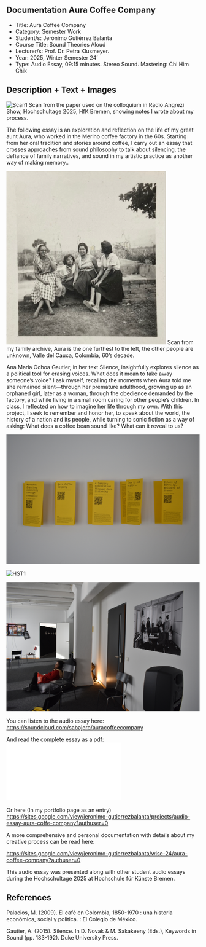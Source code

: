 ## Documentation Aura Coffee Company

- Title: Aura Coffee Company
- Category: Semester Work
- Student/s: Jerónimo Gutiérrez Balanta
- Course Title: Sound Theories Aloud
- Lecturer/s: Prof. Dr. Petra Klusmeyer.
- Year: 2025, Winter Semester 24’
- Type: Audio Essay, 09:15 minutes. Stereo Sound. Mastering: Chi Him Chik

## Description + Text + Images

![Scan1](scan_printed_essay_1.jpg) Scan from the paper used on the colloquium in Radio Angrezi Show, Hochschultage 2025, HfK Bremen, showing notes I wrote about my process.

The following essay is an exploration and reflection on the life of my great aunt Aura, who worked in the Merino coffee factory in the 60s. Starting from her oral tradition and stories around coffee, I carry out an essay that crosses approaches from sound philosophy to talk about silencing, the defiance of family narratives, and sound in my artistic practice as another way of making memory.. 

![Aura Portrait](photo_aura_sisters.png) Scan from my family archive, Aura is the one furthest to the left, the other people are unknown, Valle del Cauca, Colombia, 60’s decade.

Ana María Ochoa Gautier, in her text Silence, insightfully explores silence as a political tool for erasing voices. What does it mean to take away someone’s voice? I ask myself, recalling the moments when Aura told me she remained silent—through her premature adulthood, growing up as an orphaned girl, later as a woman, through the obedience demanded by the factory, and while living in a small room caring for other people’s children. In class, I reflected on how to imagine her life through my own. With this project, I seek to remember and honor her, to speak about the world, the history of a nation and its people, while turning to sonic fiction as a way of asking: What does a coffee bean sound like? What can it reveal to us?

![HST](HST_25_06.JPG)

![HST1](HST_25_00.JPG)

![HST2](HST_25_05.JPG)

You can listen to the audio essay here: https://soundcloud.com/sabajero/auracoffeecompany

And read the complete essay as a pdf: ![Essay PDF](essay_pdf_aura_coffee_company.pdf)

Or here (In my portfolio page as an entry) https://sites.google.com/view/jeronimo-gutierrezbalanta/projects/audio-essay-aura-coffe-company?authuser=0

A more comprehensive and personal documentation with details about my creative process can be read here:

https://sites.google.com/view/jeronimo-gutierrezbalanta/wise-24/aura-coffee-company?authuser=0 


This audio essay was presented along with other student audio essays during the Hochschultage 2025 at Hochschule für Künste Bremen.

## References

Palacios, M. (2009). El café en Colombia, 1850-1970 : una historia económica, social y política. : El Colegio de México.

Gautier, A. (2015). Silence. In D. Novak & M. Sakakeeny (Eds.), Keywords in Sound (pp. 183-192). Duke University Press.
